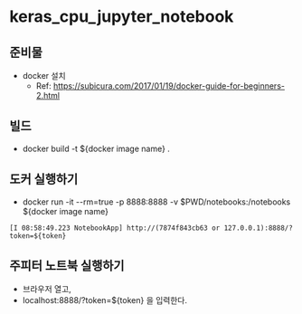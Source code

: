 # keras_cpu_jupyter_notebook

## 준비물
- docker 설치 
    - Ref: https://subicura.com/2017/01/19/docker-guide-for-beginners-2.html

## 빌드
- docker build -t ${docker image name} .

## 도커 실행하기
- docker run -it --rm=true -p 8888:8888 -v $PWD/notebooks:/notebooks ${docker image name}

```
[I 08:58:49.223 NotebookApp] http://(7874f843cb63 or 127.0.0.1):8888/?token=${token}
```

## 주피터 노트북 실행하기
- 브라우저 열고,
- localhost:8888/?token=${token} 을 입력한다.
